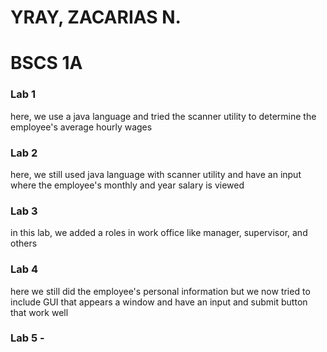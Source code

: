 # YRAY, ZACARIAS N.
# BSCS 1A

### Lab 1
here, we use a java language and tried the scanner utility to determine the employee's average hourly wages
### Lab 2 
here, we still used java language with scanner utility and have an input where the employee's monthly and year salary is viewed
### Lab 3 
in this lab, we added a roles in work office like manager, supervisor, and others
### Lab 4 
here we still did the employee's personal information but we now tried to include GUI that appears a window and have an input and submit button that work well
### Lab 5 - 
